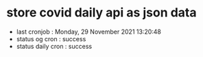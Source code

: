 # store covid daily api as json data

- last cronjob : Monday, 29 November 2021 13:20:48
- status og cron : success
- status daily cron : success
      
      